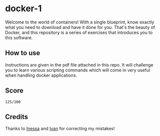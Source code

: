 # docker-1

Welcome to the world of containers!
With a single blueprint, know exactly what you need to download and have it done for you. That's the beauty of Docker, and this repository is a series of exercises that introduces you to this software.

## How to use

Instructions are given in the pdf file attached in this repo. It will challenge you to learn various scripting commands which will come in very useful when handling docker applications.

## Score

`125/100`

## Credits

Thanks to [Inessa](https://github.com/ulliwy) and [Ivan](https://github.com/ivankozlov95) for correcting my mistakes!

